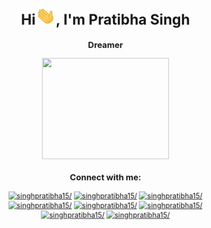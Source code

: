 
<h1 align="center">Hi<img src="https://raw.githubusercontent.com/ABSphreak/ABSphreak/master/gifs/Hi.gif" width="40" height="35" />, I'm Pratibha Singh</h1>
<h3 align="center">Dreamer</h3>

<p align="center">
<img src="https://cdn.dribbble.com/users/542979/screenshots/3000076/sarah-working-on-computer.gif" width="250" height="200" />
</p>

<h3 align="center">Connect with me:</h3>
<p align="center">
<a href="singhpratibha433@gmail.com" target="blank"><img align="center" src="https://news.wirefly.com/sites/phonedog.com/files/styles/blog_entry/public/blog/main_image/2020/10/gmail-new-icon-2.jpg?itok=McR8B1ny" alt="singhpratibha15/" height="30" width="40" /></a>
<a href="https://github.com/Crazy2code15" target="blank"><img align="center" src="https://cdn4.iconfinder.com/data/icons/iconsimple-logotypes/512/github-512.png" alt="singhpratibha15/" height="30" width="40" /></a>
<a href="https://www.linkedin.com/in/singhpratibha15/" target="blank"><img align="center" src="https://upload.wikimedia.org/wikipedia/commons/thumb/e/e9/Linkedin_icon.svg/1024px-Linkedin_icon.svg.png" alt="singhpratibha15/" height="30" width="40" /></a>
<a href="https://www.facebook.com/profile.php?id=100009332563884" target="blank"><img align="center" src="https://www.iconninja.com/files/245/45/195/facebook-media-social-like-network-fb-icon.svg" alt="singhpratibha15/" height="30" width="40" /></a>
<a href="https://www.youtube.com/channel/UCnlduw91r681JciJHL41B0w" target="blank"><img align="center" src="http://www.vectorico.com/download/social_media/youtube-icon.png" alt="singhpratibha15/" height="30" width="40" /></a>
<a href="https://www.instagram.com/instaclicks15/" target="blank"><img align="center" src="https://upload.wikimedia.org/wikipedia/commons/thumb/5/58/Instagram-Icon.png/1200px-Instagram-Icon.png" alt="singhpratibha15/" height="30" width="40" /></a>
<a href="https://twitter.com/2016871cab3c4ae" target="blank"><img align="center" src="http://icons.iconarchive.com/icons/iynque/ios7-style/1024/Twitter-icon.png" alt="singhpratibha15/" height="30" width="40" /></a>
<a href="https://medium.com/@singhpratibha433" target="blank"><img align="center" src="https://cdn.onlinewebfonts.com/svg/img_256332.png" alt="singhpratibha15/" height="30" width="40" /></a>
</p>
